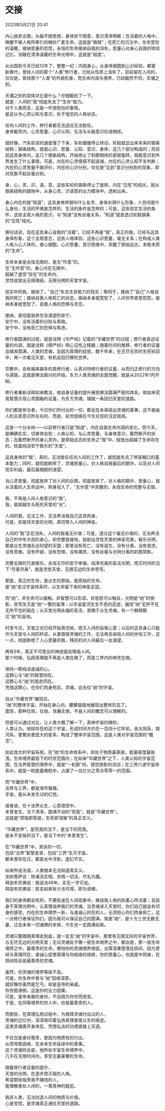 # 交接

2023年5月21日 20:41<br>
  <br>
内心放弃企图，头脑不随思想，身体安宁随意，意识清净明晰；在活着的人格中，唤醒不被人格所牵引的微妙广袤生命，这就是“救赎”；在死亡的沉沦中，生命宽恕的温暖，接纳思量的恐慌，永恒的生命接纳自我的消失，思量心对身心自我的体验记忆，消融在清净温暖的生命光明中，这就是“超度”。<br>
  <br>
从出国到今天已经12年了，整整一纪；内观身心，从身体细胞到心识经验，都更新换代，曾经人间的那个“人类”修行者，已经从性质上消失了，目前留在人间的，仅仅是，曾经那个“人类”的外貌形象，而生命内涵与境界，已经截然不同，天壤之别。<br>
  <br>
天壤之别的具体对比是什么？仔细甄别了一下。<br>
就是：人间的“我”彻底失去了“生存”能力。<br>
对于人类而言，这是一件很危险的事情。<br>
是足以令心灵认知与意识，处于惶恐的人格状态。<br>
  <br>
任何人间的工作，修行者都无法适应无法胜任。<br>
身体躯壳内，心灵思量，心识认知，无法与头脑意识形成相续。<br>
  <br>
就好像，汽车前进的速度慢了下来，车轮缓缓停止转动，轮毂就显出来本来的钢条结构；钢条结构，就是心识、思量、认知、意识、身体，这几个部分构成的；而目前这具身体内，这几个钢条结构，开始停止了刹那相续的紧密旋转，我能意识到外界发生了什么事情，可是，内在的心灵情感不起波澜，内在的心灵认知不生判断；内在的心灵思量不做评价，内在的心识分别，仅仅是“见到”意识分别到的现象，却对现象不起丝毫分别。<br>
  <br>
身，心，灵，识，语，意，这些车轮的钢条停止了旋转，内在“见性”的纯光，就从钢条结构的缝隙中，从身心灵，识语意的业力模块中，透射出来。<br>
  <br>
身心内在的我“知道”，这具身体样貌叫什么名字，身体长得什么形象，人世间是什么身份，生活的环境是怎样的，生活的条件是怎样的；可是，这些现实生活的条件，这些主观人格的意识，与“知道”没有丝毫关系，“知道”就是透过轮毂钢条的“见性”纯光。<br>
  <br>
换句话说，现在这具身心自我的“活着”，已经不再是“我”，真正的我，已经与这具身体形象，这个主观意志，这些人格体验，这些心识思量，毫无关系；在构成人类人格人心人体的，身心细胞，心识思量，意识思维中，苏醒了原始远古，本能本质的“生命”。<br>
  <br>
生命本身是永恒无限的，是无“作意”的。<br>
在“无作意”的，身心内在无限中，<br>
超越了虚空“存在”的生命内，<br>
灵性绽放出无限瑰丽，无限光明的天堂宇宙。<br>
  <br>
现实中的我，接纳了，“自己”失去生存能力的现实；等同于，接纳了“自己”人格自我的死亡；接纳自我人格死亡的状态，接纳本身就宽恕了，人间世界恩恩怨怨，接纳本身就宽恕了，自我人格的恐惧与贪恋。<br>
  <br>
接纳，是彻底放弃生存渴望的安宁。<br>
安宁中，没有活着的分别与索取。<br>
安宁中，没有死亡的恐惧与焦虑。<br>
  <br>
修行者圆满的过程，就是诠释《华严经》记载的“华藏世界”的过程；修行者表述证量的内涵，就是诠释《楞严经》明心见性之精髓；随着时间的推移，修行者的证量会越发圆满，人类的灵魂，会因为真理的绽放，数千年来，在无尽无奈的生死轮回中，再一次看见天堂，有机会回归佛陀世界。<br>
  <br>
宗教中，会有越来越多的真修行者，认真对待修行者的证量，从而归正修行的方向与道路，这就是佛法振兴的开始，东方人类灵魂的全面觉醒，就是从2022年1月开始。<br>
  <br>
修行者重新诠释如来教法，依自身证量的提升展现佛法圆满严密的体系，依如来究竟智慧示现心灵圆融的证量，为东方灵魂，铺就一条回归天堂的道路。<br>
  <br>
你们都是参与者，今日你们所付出的一切，都会在未来结出灵魂的善果，这不是由人的主观意识所左右的，而是，前世因缘在今生兑现的注定结局。<br>
  <br>
这是一个分水岭——以前修行者只是“知道”，内在自我生命内涵的变化，而今天，是确确实实，切身体会到：人格认知，与心灵思量，与身体意识，截然断开的状态；在截然断开的身心灵内，是原始远古的生命之“我”中，绽放出超越了生命存在的，轻盈纯洁安宁极乐的“天堂”。<br>
  <br>
这具身体的“我”，真的，无法胜任任何人间的工作了，就彻底失去了养家糊口的基本能力；同时，就彻底断除了，灵魂思量心，对人格自我最后的期许，以及对人间现实利益，最后最细腻的渴望。<br>
  <br>
当心灵思量，彻底放弃了对人间的企图，彻底放弃了，对人格的期许，思量心，就从活着的人生命运中，转身投入了，“无作意”中苏醒的，永恒生命的完整与无限。<br>
  <br>
我，不再是人间人格意识的“我”。<br>
我，是超越生与死的天堂的“光”。<br>
  <br>
人间的我，无法工作，无法养活我自己这具肉身。<br>
可是，却是将天堂的光明，真切带入人间的神圣。<br>
  <br>
人间的“我”正在消失，人间的我毫无价值；可是，透过这个毫无价值的，无法养活自己的中年大叔的身心，却完整直接地，投射出灵性天堂的神圣完美，极乐光明，那是众生灵魂永远仰望的天国；那里没有死亡，没有诞生，没有分离，没有思虑，没有苦难，没有怀疑，没有恐惧，没有痛苦，没有丝毫与光明分离的刹那阴影。<br>
  <br>
完整无限的亢奋极乐，永恒无尽的安宁幸福，纯净完美的圣洁光明，熄灭时间的当下“尽善尽美”，就是灵性天堂，无限无边的生命苍穹。<br>
  <br>
那是，真正的生命，是众生的原始，是原始的生命。<br>
是“祂”走过宇宙体系时，以生命留下来的神圣足迹。<br>
  <br>
而“祂”，非生命可以接触，非智慧可以形容，非慈悲可以触及，光明是“祂”的倒影，苍穹生灭是“祂”一瞥的留滞；以宇宙星河生生不息的足迹，展现“祂”无所不在无所不包的临在；以天堂光明永福的圣洁，恩赐于众生灵魂，有一个朝拜觐见“祂”的圣地。<br>
  <br>
时至今日，天堂之光已经开始真切地，熄灭人间的自我心意；以后的这具身心只能作为天堂与人间的桥梁，从事救赎灵魂的工作，无法再去染指人间的世俗工作，这一点，彻底断绝了人心思量的我，残存的对人间最后一丝渴望。<br>
  <br>
再有5年，真正不可思议的神迹就会降临人间。<br>
那个时候，弘扬真理就不再是人类在做了，而是三界内的神灵在做。<br>
  <br>
保持一颗纯洁虔诚的心。<br>
这颗心与“祂”的智慧同在。<br>
这颗心与“祂”的慈悲同在。<br>
凭借这颗心，在你们肉身死后，灵魂，会去往“祂”的宇宙。<br>
  <br>
自从“华藏世界”展现后，<br>
“祂”的整体宇宙，开始在身心内，朦朦胧胧地展现出整体形态了。<br>
震惊，那种壮观，壮丽，浩瀚无垠，不是人间的概念可以理解的。<br>
  <br>
但是可以通过对比，让人类大概了解一下，真神宇宙的微妙。<br>
人类认为，地球存在的这个宇宙，形成时间大约在一百四十亿年前，由太阳系，银河系，更繁杂更庞大的星系，构成了整体宇宙范围，这是人类对宇宙范围的“概念”。<br>
  <br>
如此庞大的宇宙系统，在“祂”的生命体系中，却处于物质最表层，能量密度最肤浅，生命境界最低下的时空范围内；在如来“华藏世界”之下，人类认知的宇宙范围，在法界智慧的境界中，就是“一刹那”间，错觉倒影的流动；在三界六道宇宙体系中，就是一粒能量微粒中，占据了一兆亿分之零点零零一的范围。<br>
  <br>
而“华藏世界”中，<br>
法界与三界，都是海市蜃楼。<br>
宇宙，是从未发生过的幻觉。<br>
  <br>
或者说，在十法界众生，心意错觉中，<br>
未曾发生，当下清净，圆满不动的“究竟”，就是“华藏世界”。<br>
这就是“烦恼即菩提，生死即涅槃”的真正含义。<br>
  <br>
“华藏世界”，是究竟的当下，是当下的究竟。<br>
是永不变易的当下，是当下中的“未曾发生”。<br>
  <br>
在“华藏世界”中，其余的一切，<br>
包括“法界”智慧圣贤，包括“三界”生灭宇宙，<br>
都未曾存在过，都是水中浮影，虚幻不实。<br>
  <br>
如来所说法语，人类根本无法知道真实义。<br>
龙树菩萨说：除诸法实相，余残一切法，尽名为魔。<br>
释迦牟尼佛说：我说法49年，实无一字可说。<br>
释迦牟尼佛说：若言如来有少法可得，即为谤佛。<br>
  <br>
我们的身体都会死的，不要执迷在人间现象中，被自我人格的执着心所活着；去投身于真理光明中，让真理滋养我们的灵魂，当灵魂进入天堂时，你们自己就会有切身的感受，内在的生命焕然一新，与虔诚心同在的人，无须担心你们肉身死亡，这一点修行者保证你们，因为我可以保证自己的圆满，我是“祂”，是十方三世无数无量，过去未来一切诸佛的本体，今生也一定圆满如来。<br>
  <br>
灵魂只要跟随真理走到底，就一定去“祂”的宇宙中，那里有无限无际的宇宙世界，与无尽无边的光明天堂；无论灵魂处于哪一层生命境界之中，都会是，那一层生命境界之中，最尊贵的生命，哪怕你的灵魂境界很低，业障深重堕落在阴间，因为曾经与真理同在，虔诚心促使真理与你结缘的缘故，你的思量心，也就是中阴身，在阴间将会是最尊贵的灵魂。<br>
  <br>
虽然，你灵魂的境界等级不高。<br>
可是，你生命中曾与“祂”因缘深厚。<br>
就好像你虽然是乞丐，却是皇帝的亲戚。<br>
你穷困潦倒，这是你的业力因果。<br>
可是，皇帝亲属的身份，不会因为你穷而改变。<br>
于是，在同等境界的穷人中，你是最尊贵的人。<br>
  <br>
而那些，在真理弘扬过程中，为救赎灵魂付出过的人，<br>
灵魂的记忆中，深深烙印着弘扬真理普度众生的痕迹。<br>
这类灵魂离开身体后，凭借弘法的功德直接上天道。<br>
  <br>
不仅仅是身份尊贵，更因为物质性的付出，<br>
从而导致因缘，在未来生命延续中的善果。<br>
这个灵魂将会是，他所处宇宙生命境界中，<br>
几乎在无限时间内，享受无量豪奢的生命。<br>
  <br>
随着修行者证量的提升，<br>
天堂的光明，在逐步熄灭我的人格。<br>
希望那些指责我不赚钱的人，<br>
能理解身处人间的，一尊真神的尴尬。<br>
  <br>
我非人类，无法创造人间的物质与价值。<br>
心是觉悟，是灵魂真正通往天堂的道路。<br>